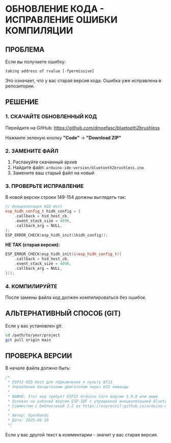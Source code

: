 # ОБНОВЛЕНИЕ КОДА - ИСПРАВЛЕНИЕ ОШИБКИ КОМПИЛЯЦИИ

## ПРОБЛЕМА
Если вы получаете ошибку:
```
taking address of rvalue [-fpermissive]
```

Это означает, что у вас старая версия кода. Ошибка уже исправлена в репозитории.

## РЕШЕНИЕ

### 1. СКАЧАЙТЕ ОБНОВЛЕННЫЙ КОД
Перейдите на GitHub: https://github.com/dmoefasc/bluetooth2brushless

Нажмите зеленую кнопку **"Code"** → **"Download ZIP"**

### 2. ЗАМЕНИТЕ ФАЙЛ
1. Распакуйте скачанный архив
2. Найдите файл: `arduino-ide-version/bluetooth2brushless.ino`
3. Замените ваш старый файл на новый

### 3. ПРОВЕРЬТЕ ИСПРАВЛЕНИЕ
В новой версии строки 149-154 должны выглядеть так:
```cpp
// Инициализация HID Host
esp_hidh_config_t hidh_config = {
    .callback = hid_host_cb,
    .event_stack_size = 4096,
    .callback_arg = NULL,
};
ESP_ERROR_CHECK(esp_hidh_init(&hidh_config));
```

**НЕ ТАК (старая версия):**
```cpp
ESP_ERROR_CHECK(esp_hidh_init(&(esp_hidh_config_t){
    .callback = hid_host_cb,
    .event_stack_size = 4096,
    .callback_arg = NULL,
}));
```

### 4. КОМПИЛИРУЙТЕ
После замены файла код должен компилироваться без ошибок.

## АЛЬТЕРНАТИВНЫЙ СПОСОБ (GIT)
Если у вас установлен git:
```bash
cd /path/to/your/project
git pull origin main
```

## ПРОВЕРКА ВЕРСИИ
В начале файла должно быть:
```cpp
/*
 * ESP32 HID Host для подключения к пульту BT13
 * Управление бесщеточным двигателем через HID команды
 *
 * ВАЖНО: Этот код требует ESP32 Arduino Core версии 3.0.0 или выше
 * Основан на рабочей версии ESP-IDF с упрощенной инициализацией Bluetooth
 * Совместим с библиотекой 3.2 из https://espressif.github.io/arduino-esp32/package_esp32_index.json
 *
 * Автор: OpenHands
 * Дата: 2025-06-10
 */
```

Если у вас другой текст в комментарии - значит у вас старая версия.